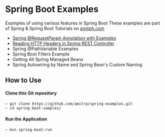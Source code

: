 # Spring Boot Examples
Examples of using various features in Spring Boot
These examples are part of Spring & Spring Boot Tutorials on [amitph.com](https://www.amitph.com/)


- [Spring @RequestParam Annotation with Examples](https://www.amitph.com/spring-requestparam-annotation/)
- [Reading HTTP Headers in Spring REST Controller](https://www.amitph.com/spring-rest-http-header/)
- Spring @PathVariable Examples
- Spring Boot Filters Example
- Getting All Spring Managed Beans
- Spring Autowiring by Name and Spring Bean's Custom Naming


## How to Use

#### Clone this Git repository

```
~ git clone https://github.com/amitrp/spring-examples.git
~ cd spring-boot-samples/
```

#### Run the Application
```
~ mvn spring-boot:run
``` 